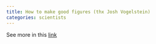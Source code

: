 ```yaml
---
title: How to make good figures (thx Josh Vogelstein)
categories: scientists
---
```


See more in this [link](http://buddhabaki.tumblr.com/post/44143989765/top-20-figure-checklist)
